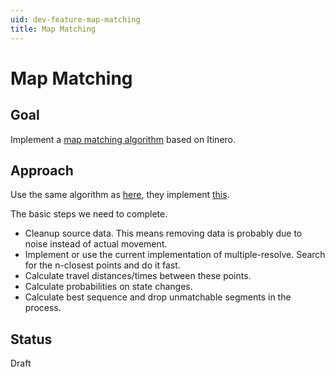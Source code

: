```yaml
---
uid: dev-feature-map-matching
title: Map Matching
---
```


# Map Matching

## Goal

Implement a [map matching algorithm](https://en.wikipedia.org/wiki/Map_matching) based on Itinero.

## Approach

Use the same algorithm as [here](https://github.com/graphhopper/map-matching), they implement [this](https://www.researchgate.net/publication/221589790_Hidden_Markov_map_matching_through_noise_and_sparseness).

The basic steps we need to complete.

- Cleanup source data. This means removing data is probably due to noise instead of actual movement.
- Implement or use the current implementation of multiple-resolve. Search for the n-closest points and do it fast.
- Calculate travel distances/times between these points.
- Calculate probabilities on state changes.
- Calculate best sequence and drop unmatchable segments in the process.

## Status

Draft
